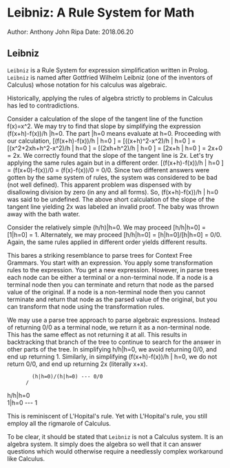 
Leibniz: A Rule System for Math
========================

Author:	Anthony John Ripa
Date:	2018.06.20

Leibniz
--------
<code>Leibniz</code> is a Rule System for expression simplification written in Prolog. <code>Leibniz</code> is named after Gottfried Wilhelm Leibniz (one of the inventors of Calculus) whose notation for his calculus was algebraic.

Historically, applying the rules of algebra strictly to problems in Calculus has led to contradictions.

Consider a calculation of the slope of the tangent line of the function f(x)=x^2. We may try to find that slope by simplifying the expression (f(x+h)-f(x))/h |h=0. The part |h=0 means evaluate at h=0. Proceeding with our calculation, [(f(x+h)-f(x))/h | h=0 ] = [((x+h)^2-x^2)/h | h=0 ] = [(x^2+2xh+h^2-x^2)/h | h=0 ] = [(2xh+h^2)/h | h=0 ] = [2x+h | h=0 ] = 2x+0 = 2x. We correctly found that the slope of the tangent line is 2x. Let's try applying the same rules again but in a different order. [(f(x+h)-f(x))/h | h=0 ] = (f(x+0)-f(x))/0 = (f(x)-f(x))/0 = 0/0. Since two different answers were gotten by the same system of rules, the system was considered to be bad (not well defined). This apparent problem was dispensed with by disallowing division by zero (in any and all forms). So, (f(x+h)-f(x))/h | h=0 was said to be undefined. The above short calculation of the slope of the tangent line yielding 2x was labeled an invalid proof. The baby was thrown away with the bath water.

Consider the relatively simple (h/h)|h=0. We may proceed [h/h|h=0] = [1|h=0] = 1. Alternately, we may proceed [h/h|h=0] = [h|h=0]/[h|h=0] = 0/0. Again, the same rules applied in different order yields different results.

This bares a striking resemblance to parse trees for Context Free Grammars. You start with an expression. You apply some transformation rules to the expression. You get a new expression. However, in parse trees each node can be either a terminal or a non-terminal node. If a node is a terminal node then you can terminate and return that node as the parsed value of the original. If a node is a non-terminal node then you cannot terminate and return that node as the parsed value of the original, but you can transform that node using the transformation rules.

We may use a parse tree approach to parse algebraic expressions. Instead of returning 0/0 as a terminal node, we return it as a non-terminal node. This has the same effect as not returning it at all. This results in backtracking that branch of the tree to continue to search for the answer in other parts of the tree. In simplifying h/h|h=0, we avoid returning 0/0, and end up returning 1. Similarly, in simplifying (f(x+h)-f(x))/h | h=0, we do not return 0/0, and end up returning 2x (literally x+x).


  			(h|h=0)/(h|h=0)	---	0/0	
  		  /
  h/h|h=0
  		  \
  			1|h=0	---		1


This is reminiscent of L'Hopital's rule. Yet with L'Hopital's rule, you still employ all the rigmarole of Calculus.

To be clear, it should be stated that <code>Leibniz</code> is not a Calculus system. It is an algebra system. It simply does the algebra so well that it can answer questions which would otherwise require a needlessly complex workaround like Calculus.
